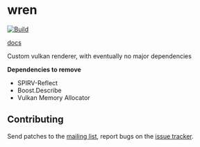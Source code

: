 # wren

[![Build](https://github.com/tmayoff/wren/actions/workflows/build.yml/badge.svg)](https://github.com/tmayoff/wren/actions/workflows/build.yml)

[docs](https://tmayoff.srht.site)

Custom vulkan renderer, with eventually no major dependencies

**Dependencies to remove**
- SPIRV-Reflect
- Boost.Describe
- Vulkan Memory Allocator

## Contributing

Send patches to the [mailing list](https://lists.sr.ht/~tmayoff/wren-devel), report bugs on the [issue tracker](https://todo.sr.ht/~tmayoff/wren).

